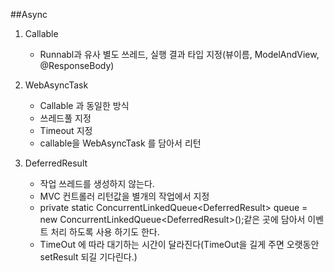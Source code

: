 ##Async
1. Callable
	+ Runnabl과 유사 별도 쓰레드, 실행 결과 타입 지정(뷰이름, ModelAndView, @ResponseBody)

2. WebAsyncTask
	+ Callable 과 동일한 방식
	+ 쓰레드풀 지정
	+ Timeout 지정
	+ callable을 WebAsyncTask 를 담아서 리턴

3. DeferredResult
	+ 작업 쓰레드를 생성하지 않는다.
	+ MVC 컨트롤러 리턴값을 별개의 작업에서 지정
	+ private static ConcurrentLinkedQueue<DeferredResult<String>> queue = new ConcurrentLinkedQueue<DeferredResult<String>>();같은 곳에 담아서 이벤트 처리 하도록 사용 하기도 한다.
	+ TimeOut 에 따라 대기하는 시간이 달라진다(TimeOut을 길게 주면 오랫동안 setResult 되길 기다린다.)
	